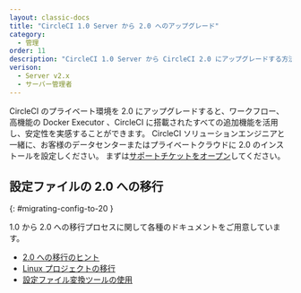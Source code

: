 ```yaml
---
layout: classic-docs
title: "CircleCI 1.0 Server から 2.0 へのアップグレード"
category:
  - 管理
order: 11
description: "CircleCI 1.0 Server から CircleCI 2.0 にアップグレードする方法"
verison:
  - Server v2.x
  - サーバー管理者
---
```


CircleCI のプライベート環境を 2.0 にアップグレードすると、ワークフロー、高機能の Docker Executor 、CircleCI に搭載されたすべての追加機能を活用し、安定性を実感することができます。 CircleCI ソリューションエンジニアと一緒に、お客様のデータセンターまたはプライベートクラウドに 2.0 のインストールを設定しください。 まずは[サポートチケットをオープン](https://support.circleci.com/hc/ja/requests/new)してください。

## 設定ファイルの 2.0 への移行
{: #migrating-config-to-20 }

1.0 から 2.0 への移行プロセスに関して各種のドキュメントをご用意しています。

* [2.0 への移行のヒント]({{site.baseurl}}/2.0/migration/)
* [Linux プロジェクトの移行]({{site.baseurl}}/2.0/migrating-from-1-2/)
* [設定ファイル変換ツールの使用]({{site.baseurl}}/2.0/config-translation/)
